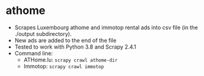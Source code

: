 # athome

* Scrapes Luxembourg athome and immotop rental ads into csv file (in the ./output subdirectory).
* New ads are added to the end of the file
* Tested to work with Python 3.8 and Scrapy 2.4.1
* Command line: 
  * ATHome.lu: ```scrapy crawl athome-dir```
  * Immotop: ```scrapy crawl immotop```
